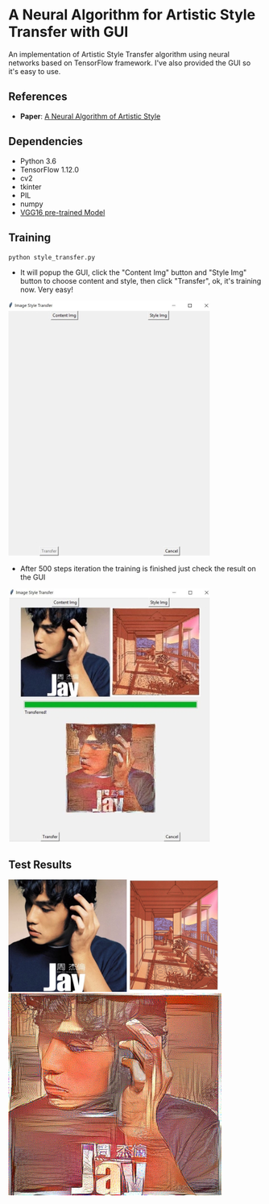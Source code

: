 # A Neural Algorithm for Artistic Style Transfer with GUI
An implementation of Artistic Style Transfer algorithm using neural networks based on TensorFlow framework. I've also provided the GUI so it's easy to use.
## References
- **Paper**:
[A Neural Algorithm of Artistic Style](https://arxiv.org/abs/1508.06576 "A Neural Algorithm of Artistic Style")

## Dependencies
- Python 3.6
- TensorFlow 1.12.0
- cv2
- tkinter
- PIL
- numpy
- [VGG16 pre-trained Model](http://download.tensorflow.org/models/vgg_16_2016_08_28.tar.gz "VGG16 pre-trained Model")

## Training
`python style_transfer.py`

- It will popup the GUI, click the "Content Img" button and "Style Img" button to choose content and style, then click "Transfer", ok, it's training now. Very easy!

![](https://github.com/geekberu/image_style_transfer/blob/master/examples/gui/gui1.jpg?raw=true)

- After 500 steps iteration the training is finished just check the result on the GUI

![](https://github.com/geekberu/image_style_transfer/blob/master/examples/gui/gui2.jpg?raw=true)

## Test Results
<div>
 <img src="https://github.com/geekberu/image_style_transfer/blob/master/examples/content_2.jpg?raw=true" height="223px">
 <img src="https://github.com/geekberu/image_style_transfer/blob/master/examples/style_4.jpg?raw=true" height="223px">
</div>
<div>
<img src="https://github.com/geekberu/image_style_transfer/blob/master/examples/gen_img_2_4.jpg?raw=true" width="423px">
</div>